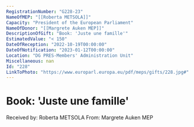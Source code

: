 ```yaml
---
RegistrationNumber: "G228-23"
NameOfMEP: "[[Roberta METSOLA]]"
Capacity: "President of the European Parliament"
NameOfDonor: "[[Margrete Auken MEP]]"
DescriptionOfGift: "Book: 'Juste une famille'"
EstimatedValue: "< 150"
DateOfReception: "2022-10-19T00:00:00"
DateOfNotification: "2023-01-12T00:00:00"
Location: "DG PRES-Members' Administration Unit"
Miscellaneous: nan
Id: "228"
LinkToPhoto: "https://www.europarl.europa.eu/pdf/meps/gifts/228.jpg#"
---
```


# Book: 'Juste une famille'

Received by: Roberta METSOLA
From: Margrete Auken MEP
